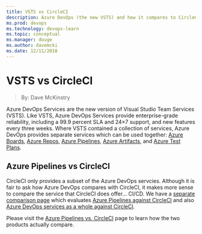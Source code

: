 ```yaml
---
title: VSTS vs CircleCI
description: Azure DevOps (the new VSTS) and how it compares to CircleCI
ms.prod: devops
ms.technology: devops-learn
ms.topic: conceptual
ms.manager: douge
ms.author: davemcki
ms.date: 12/11/2018
---
```


# VSTS vs CircleCI

> By: Dave McKinstry

Azure DevOps Services are the new version of  Visual Studio Team Services (VSTS).  Like VSTS, Azure DevOps Services provide enterprise-grade reliability, including a 99.9 percent SLA and 24×7 support, and new features every three weeks.  Where VSTS contained a collection of services, Azure DevOps provides separate services which can be used together: [Azure Boards](https://azure.microsoft.com/services/devops/boards/), [Azure Repos](https://azure.microsoft.com/services/devops/repos/), [Azure Pipelines](https://azure.microsoft.com/services/devops/pipelines/), [Azure Artifacts](https://azure.microsoft.com/services/devops/artifacts/), and [Azure Test Plans](https://azure.microsoft.com/services/devops/test-plans/).

## Azure Pipelines vs CircleCI

CircleCI only provides a subset of the Azure DevOps servcies.  Although it is fair to ask how Azure DevOps compares with CircleCI, it makes more sense to compare the service that CircleCI does offer...  CI/CD.  We have a [separate comparison page](Azure-Pipelines-vs-CircleCI.md) which evaluates [Azure Pipelines against CircleCI](./Azure-Pipelines-vs-CircleCI.md#compare-circleci-with-azure-pipelines) and also [Azure DevOps services as a whole against CircleCI](Azure-Pipelines-vs-CircleCI.md#compare-circleci-with-azure-devops).

Please visit the [Azure Pipelines vs. CircleCI](Azure-Pipelines-vs-CircleCI.md) page to learn how the two products actually compare.
